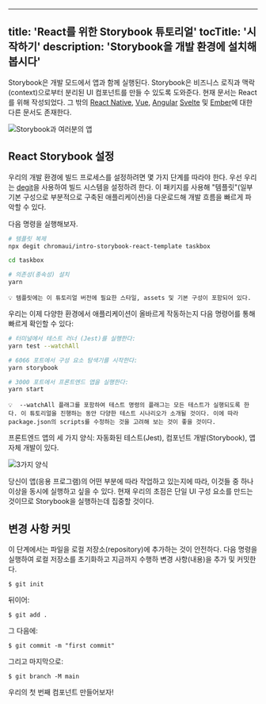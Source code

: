 
   
---
title: 'React를 위한 Storybook 튜토리얼'
tocTitle: '시작하기'
description: 'Storybook을 개발 환경에 설치해 봅시다'
---

Storybook은 개발 모드에서 앱과 함께 실행된다. Storybook은 비즈니스 로직과 맥락(context)으로부터 분리된 UI 컴포넌트를 만들 수 있도록 도와준다. 현재 문서는 React를 위해 작성되었다. 그 밖의 [React Native](/intro-to-storybook/react-native/en/get-started), [Vue](/intro-to-storybook/vue/en/get-started), [Angular](/intro-to-storybook/angular/en/get-started) [Svelte](/intro-to-storybook/svelte/en/get-started) 및 [Ember](/intro-to-storybook/ember/en/get-started)에 대한 다른 문서도 존재한다.

![Storybook과 여러분의 앱](https://storybook.js.org/tutorials/intro-to-storybook/storybook-relationship.jpg)

## React Storybook 설정

우리의 개발 환경에 빌드 프로세스를 설정하려면 몇 가지 단계를 따라야 한다. 우선 우리는 [degit](https://github.com/Rich-Harris/degit)을 사용하여 빌드 시스템을 설정하려 한다. 이 패키지를 사용해 "템플릿"(일부 기본 구성으로 부분적으로 구축된 애플리케이션)을 다운로드해 개발 흐름을 빠르게 파악할 수 있다.

다음 명령을 실행해보자.

```bash
# 템플릿 복제
npx degit chromaui/intro-storybook-react-template taskbox

cd taskbox

# 의존성(종속성) 설치
yarn
```

```
💡 템플릿에는 이 튜토리얼 버전에 필요한 스타일, assets 및 기본 구성이 포함되어 있다.
```

우리는 이제 다양한 환경에서 애플리케이션이 올바르게 작동하는지 다음 명령어를 통해 빠르게 확인할 수 있다:

```bash
# 터미널에서 테스트 러너 (Jest)를 실행한다:
yarn test --watchAll

# 6066 포트에서 구성 요소 탐색기를 시작한다:
yarn storybook

# 3000 포트에서 프론트엔드 앱을 실행한다:
yarn start
```

```
💡  --watchAll 플래그를 포함하여 테스트 명령의 플래그는 모든 테스트가 실행되도록 한다. 이 튜토리얼을 진행하는 동안 다양한 테스트 시나리오가 소개될 것이다. 이에 따라 package.json의 scripts를 수정하는 것을 고려해 보는 것이 좋을 것이다.
```

프론트엔드 앱의 세 가지 양식: 자동화된 테스트(Jest), 컴포넌트 개발(Storybook), 앱 자체 개발이 있다.

![3가지 양식](https://storybook.js.org/tutorials/intro-to-storybook/app-three-modalities.png)

당신이 앱(응용 프로그램)의 어떤 부분에 따라 작업하고 있는지에 따라, 이것들 중 하나 이상을 동시에 실행하고 싶을 수 있다. 현재 우리의 초점은 단일 UI 구성 요소를 만드는 것이므로 Storybook을 실행하는데 집중할 것이다.


## 변경 사항 커밋
이 단계에서는 파일을 로컬 저장소(repository)에 추가하는 것이 안전하다. 다음 명령을 실행하여 로컬 저장소를 초기화하고 지금까지 수행하 변경 사항(내용)을 추가 및 커밋한다.

```shell
$ git init
```

뒤이어:
```shell
$ git add .
```

그 다음에:
```shell
$ git commit -m "first commit"
```

그리고 마지막으로:
```shell
$ git branch -M main
```

우리의 첫 번째 컴포넌트 만들어보자!